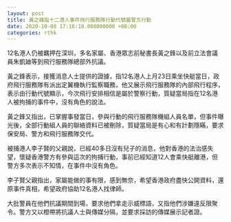 ```yaml
---
layout: post
title: 黃之鋒指十二港人事件飛行服務隊行動代號屬警方行動
date: 2020-10-08 17:16:18.000000000 +08:00
categories: rthk
---
```


12名港人仍被羈押在深圳，多名家屬、香港眾志前秘書長黃之鋒以及前立法會議員朱凱廸等到飛行服務隊總部外抗議。

黃之鋒表示，接獲消息人士提供的證據，指12名港人上月23日乘坐快艇當日，政府飛行服務隊有派出定翼機執行監察職務，他又展示飛行服務隊的內部飛行程序，表示由行動代號顯示，今次飛行安排相信是屬於警察行動，質疑當局指在12名港人被拘捕的事件中，沒有角色的說法。

黃之鋒又指出，已掌握事發當日，參與行動的飛行服務隊機組人員名單，但事件曝光後，全部行動組人員的聯絡資料已被刪除，質疑當局是有心和有計劃隱瞞，要求保安局、警方和飛行服務隊交代。

被捕港人李子賢的父親說，已經40多日沒有兒子的消息，他對香港的法治感失望，懷疑香港警方有參與這次的拘捕行動，事前已經知道12人會乘快艇離港，但警方多次表示不知情，在事件中沒有角色。

李子賢父親指出，家屬能做的事有限，感到無奈，希望香港政府盡快公開資料，還原事件真相，希望政府協助12名港人找律師。

大批警員在他們抗議期間到場，要求他們拿走示威標語，又指他們涉嫌違反限聚令。警方又以橙帶將抗議人士與傳媒分隔，並要求採訪的傳媒展示記者證。
